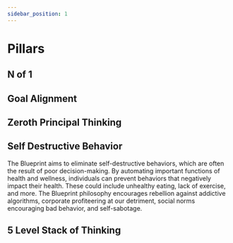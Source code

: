 ```yaml
---
sidebar_position: 1
---
```


# Pillars

## N of 1

## Goal Alignment

## Zeroth Principal Thinking

## Self Destructive Behavior
The Blueprint aims to eliminate self-destructive behaviors, which are often the result of poor decision-making. By automating important functions of health and wellness, individuals can prevent behaviors that negatively impact their health. These could include unhealthy eating, lack of exercise, and more. The Blueprint philosophy encourages rebellion against addictive algorithms, corporate profiteering at our detriment, social norms encouraging bad behavior, and self-sabotage.

## 5 Level Stack of Thinking
